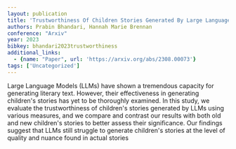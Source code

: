 ```yaml
---
layout: publication
title: 'Trustworthiness Of Children Stories Generated By Large Language Models'
authors: Prabin Bhandari, Hannah Marie Brennan
conference: "Arxiv"
year: 2023
bibkey: bhandari2023trustworthiness
additional_links:
  - {name: "Paper", url: 'https://arxiv.org/abs/2308.00073'}
tags: ['Uncategorized']
---
```

Large Language Models (LLMs) have shown a tremendous capacity for generating
literary text. However, their effectiveness in generating children's stories
has yet to be thoroughly examined. In this study, we evaluate the
trustworthiness of children's stories generated by LLMs using various measures,
and we compare and contrast our results with both old and new children's
stories to better assess their significance. Our findings suggest that LLMs
still struggle to generate children's stories at the level of quality and
nuance found in actual stories
